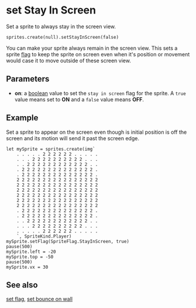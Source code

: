 # set Stay In Screen

Set a sprite to always stay in the screen view.

```sig
sprites.create(null).setStayInScreen(false)
```

You can make your sprite always remain in the screen view. This sets a sprite [flag](/reference/sprites/sprite/set-flag#stay-in-screen) to keep the sprite on screen even when it's position or movement would case it to move outside of these screen view.

## Parameters

* **on**: a [boolean](/types/boolean) value to set the ``stay in screen`` flag for the sprite. A ``true`` value means set to **ON** and a ``false`` value means **OFF**.

## Example

Set a sprite to appear on the screen even though is initial position is off the screen and its motion will send it past the screen edge.

```blocks
let mySprite = sprites.create(img`
    . . . . . 2 2 2 2 2 2 . . . . . 
    . . . 2 2 2 2 2 2 2 2 2 2 . . . 
    . . 2 2 2 2 2 2 2 2 2 2 2 2 . . 
    . 2 2 2 2 2 2 2 2 2 2 2 2 2 2 . 
    . 2 2 2 2 2 2 2 2 2 2 2 2 2 2 . 
    2 2 2 2 2 2 2 2 2 2 2 2 2 2 2 2 
    2 2 2 2 2 2 2 2 2 2 2 2 2 2 2 2 
    2 2 2 2 2 2 2 2 2 2 2 2 2 2 2 2 
    2 2 2 2 2 2 2 2 2 2 2 2 2 2 2 2 
    2 2 2 2 2 2 2 2 2 2 2 2 2 2 2 2 
    2 2 2 2 2 2 2 2 2 2 2 2 2 2 2 2 
    . 2 2 2 2 2 2 2 2 2 2 2 2 2 2 . 
    . 2 2 2 2 2 2 2 2 2 2 2 2 2 2 . 
    . . 2 2 2 2 2 2 2 2 2 2 2 2 . . 
    . . . 2 2 2 2 2 2 2 2 2 2 . . . 
    . . . . . 2 2 2 2 2 2 . . . . . 
    `, SpriteKind.Player)
mySprite.setFlag(SpriteFlag.StayInScreen, true)
pause(500)
mySprite.left = -20
mySprite.top = -50
pause(500)
mySprite.vx = 30
```

## See also

[set flag](/reference/sprites/sprite/set-flag), [set bounce on wall](/reference/sprites/sprite/set-bounce-on-wall)